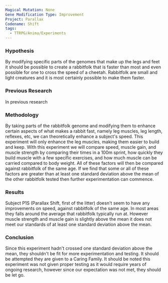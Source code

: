 ```yaml
---
Magical Mutation: None
Gene Modification Type: Improvement
Project: Parallax
Codename: Shift
tags:
  - TTRPG/Anima/Experiments
---
```

### Hypothesis
By modifying specific parts of the genomes that make up the legs and feet it should be possible to create a rabbitfolk that is faster than most and even possible for one to cross the speed of a cheetah. Rabbitfolk are small and light creatures and it is most certainly possible to make them faster.
### Previous Research
In previous research 
### Methodology
By taking parts of the rabbitfolk genome and modifying them to enhance certain aspects of what makes a rabbit fast, namely leg muscles, leg length, reflexes, etc, we can theoretically enhance a subject's speed. This experiment will only enhance the leg muscles, making them easier to build and keep. With this experiment we will compare speed, muscle gain, and muscle strength by comparing their times in a 100m sprint, how quickly they build muscle with a few specific exercises, and how much muscle can be carried compared to body weight. All of these factors will then be compared against rabbitfolk of the same age. If we find that some or all of these factors are greater than at least one standard deviation above the mean of the other rabbitfolk tested then further experimentation can commence.
### Results
Subject P1S (Parallax Shift, first of the litter) doesn't seem to have any improvements on speed, against rabbitfolk of the same age. In most areas they falls around the average that rabbitfolk typically run at. However muscle strength and muscle gain is slightly above the mean it does not meet our standards of at least one standard deviation above the mean.
### Conclusion
Since this experiment hadn't crossed one standard deviation above the mean, they shouldn't be fit for more experimentation and testing. It should be attempted they are given to a Caring Family. It should be noted this experiment was not given proper testing as it would require years of ongoing research, however since our expectation was not met, they should be let go.